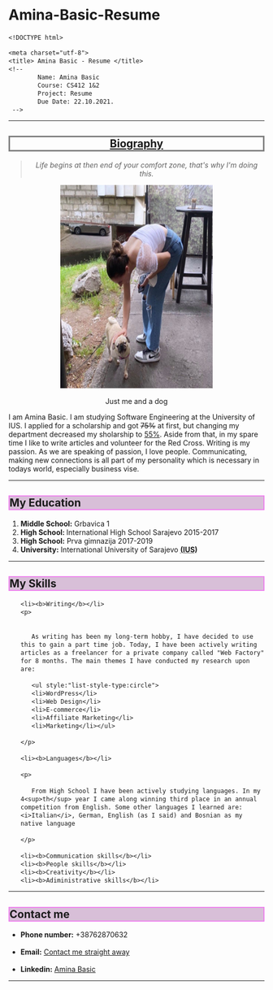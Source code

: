 # Amina-Basic-Resume

    <!DOCTYPE html>
  <html lang="en"></html>
  <html>

  <head>

    <meta charset="utf-8">
    <title> Amina Basic - Resume </title>
    <!-- 
            Name: Amina Basic 
            Course: CS412 1&2
            Project: Resume 
            Due Date: 22.10.2021.
     -->
  </head>
  <body>

<hr>
<center><h2 style="border: 3px solid grey;"><ins>Biography</ins></h2></center>

<blockquote><center><i>Life begins at then end of your comfort zone, that's why I'm doing this.</i></center></blockquote>
<center><img src="jaicuko.jpg" alt=" My life in one picture" style=" width:300px;height:400px;" ></center>
<center><figure>Just me and a dog</figure></center>
<p> I am Amina Basic. I am studying Software Engineering at the University of IUS. I applied for a scholarship and got <del>75%</del> at first, but changing my department decreased my sholarship to <ins>55%</ins>. Aside from that, in my spare time I like to write articles and volunteer for the Red Cross. Writing is my passion. As we are speaking of passion, I love people. Communicating, making new connections is all part of my personality which is necessary in todays world, especially business vise.  </p>
<hr>
<h2 style="background-color: thistle; border: 2px solid violet;"> My Education</h2>

<ol> 

   <li><b>Middle School:</b> Grbavica 1</li>
   <li><b>High School: </b> International High School Sarajevo 2015-2017</li>
   <li><b>High School:</b> Prva gimnazija 2017-2019</li>
   <li><b>University:</b> International University of Sarajevo <acronym title="International University of Sarajevo"><b>(IUS)</b></acronym></li>

</ol>

<hr>
<h2 style="background-color: thistle; border: 2px solid violet;">My Skills</h2>

<ul type= "square">
  
    <li><b>Writing</b></li> 
    <p>
    

       As writing has been my long-term hobby, I have decided to use this to gain a part time job. Today, I have been actively writing articles as a freelancer for a private company called "Web Factory" for 8 months. The main themes I have conducted my research upon are: 

       <ul style:"list-style-type:circle">
       <li>WordPress</li>
       <li>Web Design</li>
       <li>E-commerce</li>
       <li>Affiliate Marketing</li>
       <li>Marketing</li></ul>
        
    </p>

    <li><b>Languages</b></li>

    <p>

       From High School I have been actively studying languages. In my 4<sup>th</sup> year I came along winning third place in an annual competition from English. Some other languages I learned are: <i>Italian</i>, German, English (as I said) and Bosnian as my native language 

    </p>

    <li><b>Communication skills</b></li>
    <li><b>People skills</b></li>
    <li><b>Creativity</b></li>
    <li><b>Adiministrative skills</b></li>




</ul>
<hr>
<h2 style="background-color: thistle; border: 2px solid violet">Contact me</h2>

<ul style:"list-style-type:square">

<li><b>Phone number:</b> +38762870632</li>
<br>
<li><b>Email:</b> <a href=" mailto: basiccamina@gmail.com ">Contact me straight away</a></li>
<br>
<li><b>Linkedin:</b> <a href="https://www.linkedin.com/in/amina-basic-783246220/Amina">Amina Basic</a></li>
</ul>

<hr>




</body>
</html> 
